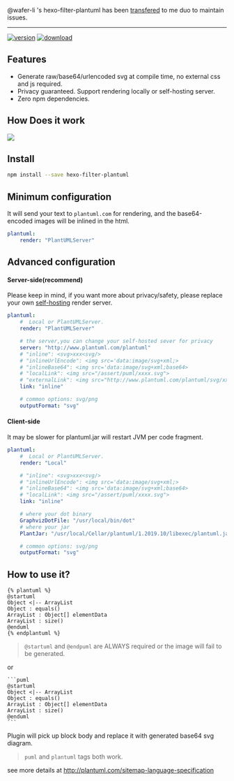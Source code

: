

@wafer-li 's hexo-filter-plantuml has been [transfered](https://github.com/miao1007/hexo-filter-plantuml/pull/3) to me duo to maintain issues.


------
[![version](https://img.shields.io/npm/v/hexo-filter-plantuml.svg)](https://www.npmjs.com/package/hexo-filter-plantuml)
[![download](https://img.shields.io/npm/dm/hexo-filter-plantuml.svg)](https://www.npmjs.com/package/hexo-filter-plantuml)


## Features

* Generate raw/base64/urlencoded svg at compile time, no external css and js required.
* Privacy guaranteed. Support rendering locally or self-hosting server.
* Zero npm dependencies.

## How Does it work

<img src="http://www.plantuml.com/plantuml/png/JOuxpi9038JxFSMK_rzmWHGe5L0a4WA1Q2F52fOsDZXUoF79YeUs7FkRHprvPvx667OqArPhx6CQM2fiD4c_g4xyr3QOt5W6t9CwuSb-nIsxtdJs7KXwoaprOQSWcTK7MVdi5VPLuNSlcu_dxT-bRVwBy3ok0aja8QY1PYUJBeB78THBoBBb1G00"/>


## Install

```sh
npm install --save hexo-filter-plantuml
```

## Minimum configuration

It will send your text to `plantuml.com` for rendering, and the base64-encoded images will be inlined in the html.

```yaml
plantuml:
    render: "PlantUMLServer"
```

## Advanced configuration

#### Server-side(recommend)

Please keep in mind, if you want more about privacy/safety, please replace your own [self-hosting](https://github.com/plantuml/plantuml-server) render server.

```yaml
plantuml:
    #  Local or PlantUMLServer.
    render: "PlantUMLServer"

    # the server,you can change your self-hosted sever for privacy
    server: "http://www.plantuml.com/plantuml"
    # "inline": <svg>xxx<svg/>
    # "inlineUrlEncode": <img src='data:image/svg+xml;> 
    # "inlineBase64": <img src='data:image/svg+xml;base64> 
    # "localLink": <img src="/assert/puml/xxxx.svg">
    # "externalLink": <img src="http://www.plantuml.com/plantuml/svg/xxx">
    link: "inline"

    # common options: svg/png
    outputFormat: "svg"
```

#### Client-side
It may be slower for plantuml.jar will restart JVM per code fragment.

```yaml
plantuml:
    #  Local or PlantUMLServer.
    render: "Local"

    # "inline": <svg>xxx<svg/>
    # "inlineUrlEncode": <img src='data:image/svg+xml;> 
    # "inlineBase64": <img src='data:image/svg+xml;base64> 
    # "localLink": <img src="/assert/puml/xxxx.svg">
    link: "inline"

    # where your dot binary
    GraphvizDotFile: "/usr/local/bin/dot"
    # where your jar
    PlantJar: "/usr/local/Cellar/plantuml/1.2019.10/libexec/plantuml.jar"

    # common options: svg/png
    outputFormat: "svg"
```



## How to use it?

```
{% plantuml %}
@startuml
Object <|-- ArrayList
Object : equals()
ArrayList : Object[] elementData
ArrayList : size()
@enduml
{% endplantuml %}
```

> `@startuml` and `@endpuml` are ALWAYS required or the image will fail to be generated.

or

```
​```puml
@startuml
Object <|-- ArrayList
Object : equals()
ArrayList : Object[] elementData
ArrayList : size()
@enduml
​```
```

Plugin will pick up block body and replace it with generated base64 svg diagram.

> `puml` and `plantuml` tags both work.

see more details at <http://plantuml.com/sitemap-language-specification>
